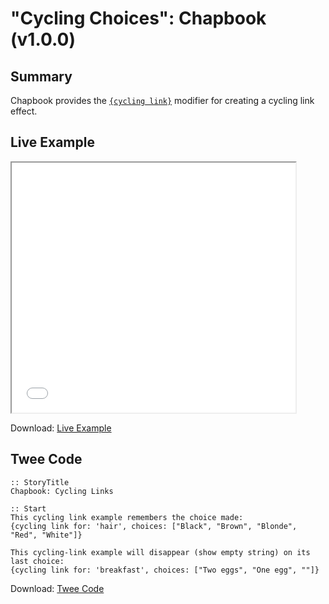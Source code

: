 # "Cycling Choices": Chapbook (v1.0.0)

## Summary

Chapbook provides the [`{cycling link}`](https://klembot.github.io/chapbook/guide/player-input/dropdown-menus-cycling-links.html) modifier for creating a cycling link effect.

## Live Example

<section>
<iframe src="chapbook_cycling_example.html" height=400 width=90%></iframe>

Download: <a href="chapbook_cycling_example.html" target="_blank">Live Example</a>
</section>

## Twee Code

```twee
:: StoryTitle
Chapbook: Cycling Links

:: Start
This cycling link example remembers the choice made:
{cycling link for: 'hair', choices: ["Black", "Brown", "Blonde", "Red", "White"]}

This cycling-link example will disappear (show empty string) on its last choice:
{cycling link for: 'breakfast', choices: ["Two eggs", "One egg", ""]}

```

Download: <a href="chapbook_cycling_twee.txt" target="_blank">Twee Code</a>
